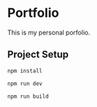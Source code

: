 # Portfolio
This is my personal porfolio.

## Project Setup

```sh
npm install
```

```sh
npm run dev
```

```sh
npm run build
```
